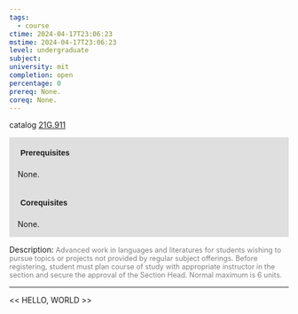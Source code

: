```yaml
---
tags:
  - course
ctime: 2024-04-17T23:06:23
mstime: 2024-04-17T23:06:23
level: undergraduate
subject: 
university: mit
completion: open
percentage: 0
prereq: None.
coreq: None.
---
```


catalog [21G.911](http://student.mit.edu/catalog/m21Gs.html#21G.911)

<span style="display: block; padding: 15px; background-color: rgb(100, 100, 100, 0.2);"><font id="m_prereq2276_0" style="display: block; font-family: Arial, sans-serif; font-weight: bold; padding: 5px">Prerequisites</font><br><span id="prereq2276_0">None.</span></span>
<span style="display: block; padding: 15px; background-color: rgb(100, 100, 100, 0.2);"><font id="m_coreq2276_0" style="display: block; font-family: Arial, sans-serif; font-weight: bold; padding: 5px">Corequisites</font><br><span id="coreq2276_0">None.</span></span>

<font style="">Description:</font>
<font style="color: grey; font-size: 0.8rem;">Advanced work in languages and literatures for students wishing to pursue topics or projects not provided by regular subject offerings. Before registering, student must plan course of study with appropriate instructor in the section and secure the approval of the Section Head. Normal maximum is 6 units.</font>



---

<< HELLO, WORLD >>
